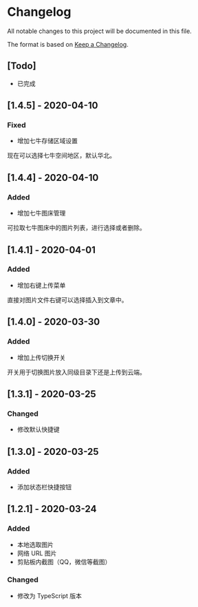 # Changelog

All notable changes to this project will be documented in this file.

The format is based on [Keep a Changelog](https://keepachangelog.com/zh-CN/1.0.0/).

## [Todo]

- 已完成

## [1.4.5] - 2020-04-10

### Fixed

- 增加七牛存储区域设置

现在可以选择七牛空间地区，默认华北。

## [1.4.4] - 2020-04-10

### Added

- 增加七牛图床管理

可拉取七牛图床中的图片列表，进行选择或者删除。

## [1.4.1] - 2020-04-01

### Added

- 增加右键上传菜单

直接对图片文件右键可以选择插入到文章中。

## [1.4.0] - 2020-03-30

### Added

- 增加上传切换开关

开关用于切换图片放入同级目录下还是上传到云端。

## [1.3.1] - 2020-03-25

### Changed

- 修改默认快捷键

## [1.3.0] - 2020-03-25

### Added

- 添加状态栏快捷按钮

## [1.2.1] - 2020-03-24

### Added

- 本地选取图片
- 网络 URL 图片
- 剪贴板内截图（QQ，微信等截图）

### Changed

- 修改为 TypeScript 版本
